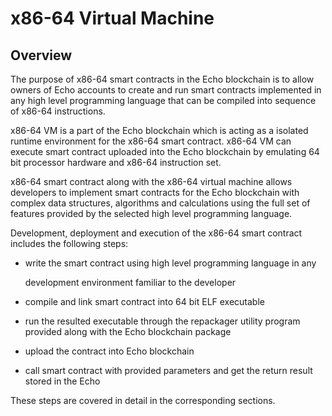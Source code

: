 # x86-64 Virtual Machine

## Overview

The purpose of x86-64 smart contracts in the Echo blockchain is to allow owners of Echo accounts to create and run smart contracts implemented in any high level programming language that can be compiled into sequence of x86-64 instructions.

x86-64 VM is a part of the Echo blockchain which is acting as a isolated runtime environment for the x86-64 smart contract. x86-64 VM can execute smart contract uploaded into the Echo blockchain by emulating 64 bit processor hardware and x86-64 instruction set.

x86-64 smart contract along with the x86-64 virtual machine allows developers to implement smart contracts for the Echo blockchain with complex data structures, algorithms and calculations using the full set of features provided by the selected high level programming language.

Development, deployment and execution of the x86-64 smart contract includes the following steps:

* write the smart contract using high level programming language in any

  development environment familiar to the developer 

* compile and link smart contract into 64 bit ELF executable 
* run the resulted executable through the repackager utility program provided along with the Echo blockchain package

* upload the contract into Echo blockchain 
* call smart contract with provided parameters and get the return result stored in the Echo 

These steps are covered in detail in the corresponding sections.

